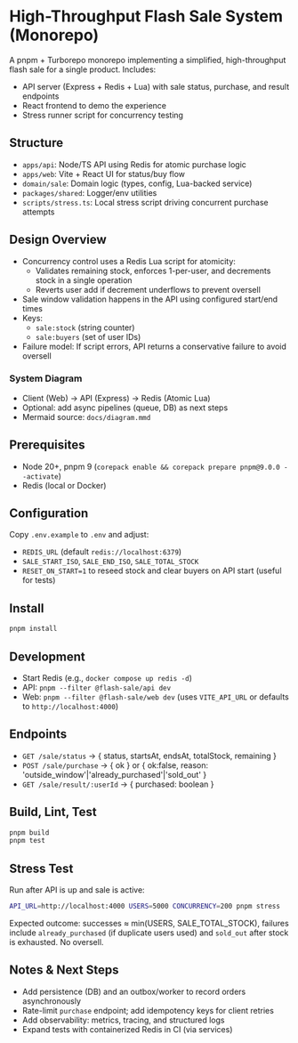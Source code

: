 # High-Throughput Flash Sale System (Monorepo)

A pnpm + Turborepo monorepo implementing a simplified, high-throughput flash sale for a single product. Includes:
- API server (Express + Redis + Lua) with sale status, purchase, and result endpoints
- React frontend to demo the experience
- Stress runner script for concurrency testing

## Structure
- `apps/api`: Node/TS API using Redis for atomic purchase logic
- `apps/web`: Vite + React UI for status/buy flow
- `domain/sale`: Domain logic (types, config, Lua-backed service)
- `packages/shared`: Logger/env utilities
- `scripts/stress.ts`: Local stress script driving concurrent purchase attempts

## Design Overview
- Concurrency control uses a Redis Lua script for atomicity:
  - Validates remaining stock, enforces 1-per-user, and decrements stock in a single operation
  - Reverts user add if decrement underflows to prevent oversell
- Sale window validation happens in the API using configured start/end times
- Keys:
  - `sale:stock` (string counter)
  - `sale:buyers` (set of user IDs)
- Failure model: If script errors, API returns a conservative failure to avoid oversell

### System Diagram
- Client (Web) → API (Express) → Redis (Atomic Lua)
- Optional: add async pipelines (queue, DB) as next steps
- Mermaid source: `docs/diagram.mmd`

## Prerequisites
- Node 20+, pnpm 9 (`corepack enable && corepack prepare pnpm@9.0.0 --activate`)
- Redis (local or Docker)

## Configuration
Copy `.env.example` to `.env` and adjust:
- `REDIS_URL` (default `redis://localhost:6379`)
- `SALE_START_ISO`, `SALE_END_ISO`, `SALE_TOTAL_STOCK`
- `RESET_ON_START=1` to reseed stock and clear buyers on API start (useful for tests)

## Install
```bash
pnpm install
```

## Development
- Start Redis (e.g., `docker compose up redis -d`)
- API: `pnpm --filter @flash-sale/api dev`
- Web: `pnpm --filter @flash-sale/web dev` (uses `VITE_API_URL` or defaults to `http://localhost:4000`)

## Endpoints
- `GET /sale/status` → { status, startsAt, endsAt, totalStock, remaining }
- `POST /sale/purchase` → { ok } or { ok:false, reason: 'outside_window'|'already_purchased'|'sold_out' }
- `GET /sale/result/:userId` → { purchased: boolean }

## Build, Lint, Test
```bash
pnpm build
pnpm test
```

## Stress Test
Run after API is up and sale is active:
```bash
API_URL=http://localhost:4000 USERS=5000 CONCURRENCY=200 pnpm stress
```
Expected outcome: successes ≈ min(USERS, SALE_TOTAL_STOCK), failures include `already_purchased` (if duplicate users used) and `sold_out` after stock is exhausted. No oversell.

## Notes & Next Steps
- Add persistence (DB) and an outbox/worker to record orders asynchronously
- Rate-limit `purchase` endpoint; add idempotency keys for client retries
- Add observability: metrics, tracing, and structured logs
- Expand tests with containerized Redis in CI (via services)
